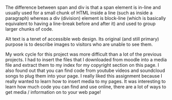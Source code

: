 The difference between span and div is that a span element is in-line and usually used for a small chunk of HTML inside a line (such as inside a paragraph) whereas a div (division) element is block-line (which is basically equivalent to having a line-break before and after it) and used to group larger chunks of code.

Alt text is a tenet of accessible web design. Its original (and still primary) purpose is to describe images to visitors who are unable to see them.

My work cycle for this project was more difficult than a lot of the previous projects. I had to insert the files that I downloaded from moodle into a media file and extract them to my index for my copyright section on this page. I also found out that you can find code from youtube videos and soundcloud songs to plug them into your page. I really liked this assignment because I really wanted to learn how to insert media to my pages. It was interesting to learn how much code you can find and use online, there are a lot of ways to get media / information on to your web page!
